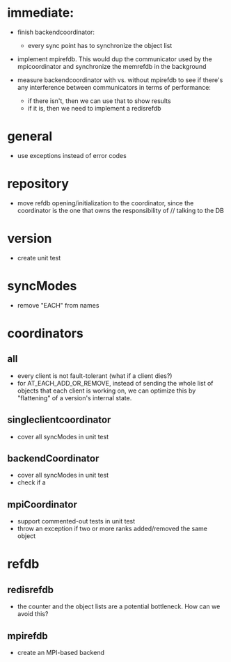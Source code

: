 # immediate:

  - finish backendcoordinator:
      - every sync point has to synchronize the object list

  - implement mpirefdb. This would dup the communicator used by the 
    mpicoordinator and synchronize the memrefdb in the background

  - measure backendcoordinator with vs. without mpirefdb to see if 
    there's any interference between communicators in terms of 
    performance:
      - if there isn't, then we can use that to show results
      - if it is, then we need to implement a redisrefdb

# general

  - use exceptions instead of error codes

# repository

  - move refdb opening/initialization to the coordinator, since the 
    coordinator is the one that owns the responsibility of // talking 
    to the DB

# version

  - create unit test

# syncModes

  - remove "EACH" from names

# coordinators

## all

  - every client is not fault-tolerant (what if a client dies?)
  - for AT_EACH_ADD_OR_REMOVE, instead of sending the whole list of 
    objects that each client is working on, we can optimize this by 
    "flattening" of a version's internal state.

## singleclientcoordinator

  - cover all syncModes in unit test

## backendCoordinator

  - cover all syncModes in unit test
  - check if a

## mpiCoordinator

  - support commented-out tests in unit test
  - throw an exception if two or more ranks added/removed the same 
    object

# refdb

## redisrefdb

  - the counter and the object lists are a potential bottleneck. How 
    can we avoid this?

## mpirefdb

  - create an MPI-based backend
